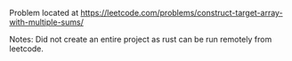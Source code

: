 Problem located at https://leetcode.com/problems/construct-target-array-with-multiple-sums/

Notes:
Did not create an entire project as rust can be run remotely from leetcode.